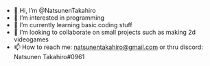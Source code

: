 - 👋 Hi, I’m @NatsunenTakahiro
- 👀 I’m interested in programming
- 🌱 I’m currently learning basic coding stuff
- 💞️ I’m looking to collaborate on small projects such as making 2d videogames
- 📫 How to reach me: natsunentakahiro@gmail.com or thru discord: Natsunen Takahiro#0961

<!---
NatsunenTakahiro/NatsunenTakahiro is a ✨ special ✨ repository because its `README.md` (this file) appears on your GitHub profile.
You can click the Preview link to take a look at your changes.
--->
